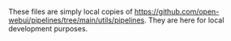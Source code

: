 These files are simply local copies of https://github.com/open-webui/pipelines/tree/main/utils/pipelines. They are here for local development purposes.